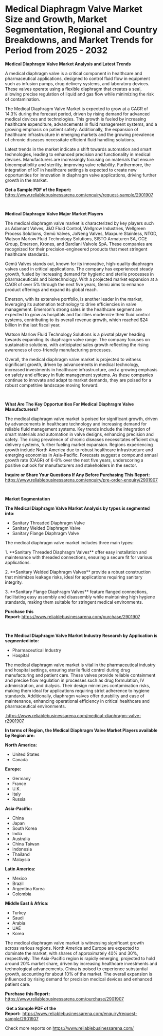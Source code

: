 <p><h1>Medical Diaphragm Valve Market Size and Growth, Market Segmentation, Regional and Country Breakdowns, and Market Trends for Period from 2025 -  2032</h1></p><p><strong>Medical Diaphragm Valve Market Analysis and Latest Trends</strong></p>
<p><p>A medical diaphragm valve is a critical component in healthcare and pharmaceutical applications, designed to control fluid flow in equipment such as infusion pumps, drug delivery systems, and laboratory devices. These valves operate using a flexible diaphragm that creates a seal, allowing precise regulation of liquid and gas flow while minimizing the risk of contamination.</p><p>The Medical Diaphragm Valve Market is expected to grow at a CAGR of 14.3% during the forecast period, driven by rising demand for advanced medical devices and technologies. This growth is fueled by increasing healthcare expenditure, advancements in fluid management systems, and a growing emphasis on patient safety. Additionally, the expansion of healthcare infrastructure in emerging markets and the growing prevalence of chronic diseases necessitate efficient fluid handling solutions.</p><p>Latest trends in the market indicate a shift towards automation and smart technologies, leading to enhanced precision and functionality in medical devices. Manufacturers are increasingly focusing on materials that ensure biocompatibility and sterility, improving valve reliability. Furthermore, the integration of IoT in healthcare settings is expected to create new opportunities for innovation in diaphragm valve applications, driving further growth in the market.</p></p>
<p><strong>Get a Sample PDF of the Report:&nbsp;</strong> <a href="https://www.reliablebusinessarena.com/enquiry/request-sample/2901907?utm_campaign=2630&utm_medium=2&utm_source=Github&utm_content=ia&utm_term=11032025&utm_id=medical-diaphragm-valve">https://www.reliablebusinessarena.com/enquiry/request-sample/2901907</a></p>
<p>&nbsp;</p>
<p><strong>Medical Diaphragm Valve Major Market Players</strong></p>
<p><p>The medical diaphragm valve market is characterized by key players such as Adamant Valves, J&O Fluid Control, Wellgrow Industries, Wellgreen Process Solutions, Gemü Valves, JoNeng Valves, Maxpure Stainless, NTGD, Watson Marlow Fluid Technology Solutions, SISTO Armaturen SA, GCE Group, Emerson, Krones, and Bardiani Valvole SpA. These companies are recognized for their precision-engineered products that meet stringent healthcare standards.</p><p>Gemü Valves stands out, known for its innovative, high-quality diaphragm valves used in critical applications. The company has experienced steady growth, fueled by increasing demand for hygienic and sterile processes in pharmaceuticals and biotechnology. With a projected market expansion at a CAGR of over 5% through the next five years, Gemü aims to enhance product offerings and expand its global reach.</p><p>Emerson, with its extensive portfolio, is another leader in the market, leveraging its automation technology to drive efficiencies in valve management. Emerson's strong sales in the healthcare segment are expected to grow as hospitals and facilities modernize their fluid control systems, contributing to its overall revenue growth, which reached $24 billion in the last fiscal year.</p><p>Watson Marlow Fluid Technology Solutions is a pivotal player heading towards expanding its diaphragm valve range. The company focuses on sustainable solutions, with anticipated sales growth reflecting the rising awareness of eco-friendly manufacturing processes.</p><p>Overall, the medical diaphragm valve market is projected to witness significant growth, driven by advancements in medical technology, increased investments in healthcare infrastructure, and a growing emphasis on safety and efficacy in fluid management systems. As these companies continue to innovate and adapt to market demands, they are poised for a robust competitive landscape moving forward.</p></p>
<p>&nbsp;</p>
<p><strong>What Are The Key Opportunities For Medical Diaphragm Valve Manufacturers?</strong></p>
<p><p>The medical diaphragm valve market is poised for significant growth, driven by advancements in healthcare technology and increasing demand for reliable fluid management systems. Key trends include the integration of smart materials and automation in valve designs, enhancing precision and safety. The rising prevalence of chronic diseases necessitates efficient drug delivery systems, further fueling market expansion. Regions experiencing growth include North America due to robust healthcare infrastructure and emerging economies in Asia-Pacific. Forecasts suggest a compound annual growth rate (CAGR) of 6-8% over the next five years, underscoring a positive outlook for manufacturers and stakeholders in the sector.</p></p>
<p><strong>Inquire or Share Your Questions If Any Before Purchasing This Report:</strong> <a href="https://www.reliablebusinessarena.com/enquiry/pre-order-enquiry/2901907?utm_campaign=2630&utm_medium=2&utm_source=Github&utm_content=ia&utm_term=11032025&utm_id=medical-diaphragm-valve">https://www.reliablebusinessarena.com/enquiry/pre-order-enquiry/2901907</a></p>
<p>&nbsp;</p>
<p><strong>Market Segmentation</strong></p>
<p><strong>The Medical Diaphragm Valve Market Analysis by types is segmented into:</strong></p>
<p><ul><li>Sanitary Threaded Diaphragm Valve</li><li>Sanitary Welded Diaphragm Valve</li><li>Sanitary Flange Diaphragm Valve</li></ul></p>
<p><p>The medical diaphragm valve market includes three main types: </p><p>1. **Sanitary Threaded Diaphragm Valves** offer easy installation and maintenance with threaded connections, ensuring a secure fit for various applications. </p><p>2. **Sanitary Welded Diaphragm Valves** provide a robust construction that minimizes leakage risks, ideal for applications requiring sanitary integrity. </p><p>3. **Sanitary Flange Diaphragm Valves** feature flanged connections, facilitating easy assembly and disassembly while maintaining high hygiene standards, making them suitable for stringent medical environments.</p></p>
<p><strong>Purchase this Report:&nbsp;</strong><a href="https://www.reliablebusinessarena.com/purchase/2901907?utm_campaign=2630&utm_medium=2&utm_source=Github&utm_content=ia&utm_term=11032025&utm_id=medical-diaphragm-valve">https://www.reliablebusinessarena.com/purchase/2901907</a></p>
<p>&nbsp;</p>
<p><strong>The Medical Diaphragm Valve Market Industry Research by Application is segmented into:</strong></p>
<p><ul><li>Pharmaceutical Industry</li><li>Hospital</li></ul></p>
<p><p>The medical diaphragm valve market is vital in the pharmaceutical industry and hospital settings, ensuring sterile fluid control during drug manufacturing and patient care. These valves provide reliable containment and precise flow regulation in processes such as drug formulation, IV administration, and dialysis. Their design minimizes contamination risks, making them ideal for applications requiring strict adherence to hygiene standards. Additionally, diaphragm valves offer durability and ease of maintenance, enhancing operational efficiency in critical healthcare and pharmaceutical environments.</p></p>
<p><a href="https://www.reliablebusinessarena.com/medical-diaphragm-valve-r2901907?utm_campaign=2630&utm_medium=2&utm_source=Github&utm_content=ia&utm_term=11032025&utm_id=medical-diaphragm-valve">&nbsp;https://www.reliablebusinessarena.com/medical-diaphragm-valve-r2901907</a></p>
<p><strong>In terms of Region, the Medical Diaphragm Valve Market Players available by Region are:</strong></p>
<p>
    <p> <strong> North America: </strong>
        <ul>
            <li>United States</li>
            <li>Canada</li>
        </ul>
        </p> 
    <p> <strong> Europe: </strong>
        <ul>
            <li>Germany</li>
            <li>France</li>
            <li>U.K.</li>
            <li>Italy</li>
            <li>Russia</li>
        </ul>
        </p> 
    <p> <strong> Asia-Pacific: </strong>
        <ul>
            <li>China</li>
            <li>Japan</li>
            <li>South Korea</li>
            <li>India</li>
            <li>Australia</li>
            <li>China Taiwan</li>
            <li>Indonesia</li>
            <li>Thailand</li>
            <li>Malaysia</li>
        </ul>
        </p> 
    <p> <strong> Latin America: </strong>
        <ul>
            <li>Mexico</li>
            <li>Brazil</li>
            <li>Argentina Korea</li>
            <li>Colombia</li>
        </ul>
        </p> 
    <p> <strong> Middle East & Africa: </strong>
        <ul>
            <li>Turkey</li>
            <li>Saudi</li>
            <li>Arabia</li>
            <li>UAE</li>
            <li>Korea</li>
        </ul>
    </p>
    </p>
<p><p>The medical diaphragm valve market is witnessing significant growth across various regions. North America and Europe are expected to dominate the market, with shares of approximately 40% and 30%, respectively. The Asia-Pacific region is rapidly emerging, projected to hold around 20% market share, driven by increasing healthcare investments and technological advancements. China is poised to experience substantial growth, accounting for about 10% of the market. The overall expansion is influenced by rising demand for precision medical devices and enhanced patient care.</p></p>
<p><strong>Purchase this Report: </strong><a href="https://www.reliablebusinessarena.com/purchase/2901907?utm_campaign=2630&utm_medium=2&utm_source=Github&utm_content=ia&utm_term=11032025&utm_id=medical-diaphragm-valve">https://www.reliablebusinessarena.com/purchase/2901907</a></p>
<p>&nbsp;<strong>Get a Sample PDF of the Report:&nbsp;&nbsp;</strong><a href="https://www.reliablebusinessarena.com/enquiry/request-sample/2901907?utm_campaign=2630&utm_medium=2&utm_source=Github&utm_content=ia&utm_term=11032025&utm_id=medical-diaphragm-valve">https://www.reliablebusinessarena.com/enquiry/request-sample/2901907</a></p>
<p><strong></strong></p>
<p>Check more reports on <a href="https://www.reliablebusinessarena.com/?utm_campaign=2630&utm_medium=2&utm_source=Github&utm_content=ia&utm_term=11032025&utm_id=medical-diaphragm-valve">https://www.reliablebusinessarena.com/</a></p>